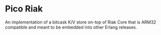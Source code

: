 # Pico Riak
An implementation of a bitcask K/V store on-top of Riak Core that is ARM32 compatible and meant to be embedded into other Erlang releases.
